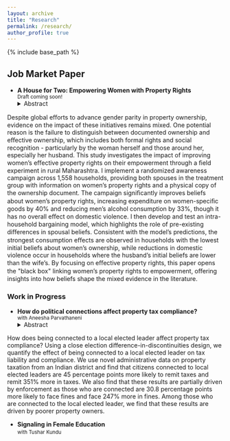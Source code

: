 ```yaml
---
layout: archive
title: "Research"
permalink: /research/
author_profile: true
---
```


<!-- {% if author.googlescholar %}
  You can also find my articles on <u><a href="{{author.googlescholar}}">my Google Scholar profile</a>.</u>
{% endif %} -->

{% include base_path %}

<!-- * <a href="http://akanskhavardani.github.io/files/linktothepaper.pdf" style="color:$dark-gray;font-weight:bold;">Title of the paper</a>
	<details>
		  <summary>Short abstract</summary>
			Clickable short abstract
	</details>  
	<small> with [Coauthor with link to website](https://theirwebsite.com). 
		forthcoming at [Theoretical Economics](https://econtheory.org).
	</small> -->

## Job Market Paper

* **A House for Two: Empowering Women with Property Rights**  
<small> Draft coming soon! </small>
	<details>
		  <summary>Abstract</summary>
Despite global eﬀorts to advance gender parity in property ownership, evidence on the impact of these initiatives remains mixed. One potential reason is the failure to distinguish between documented ownership and eﬀective ownership, which includes both formal rights and social recognition - particularly by the woman herself and those around her, especially her husband. This study investigates the impact of improving women’s eﬀective property rights on their empowerment through a ﬁeld experiment in rural Maharashtra. I implement a randomized awareness campaign across 1,558 households, providing both spouses in the treatment group with information on women’s property rights and a physical copy of the ownership document. The campaign signiﬁcantly improves beliefs about women’s property rights, increasing expenditure on women-speciﬁc goods by 40% and reducing men’s alcohol consumption by 33%, though it has no overall eﬀect on domestic violence. I then develop and test an intra-household bargaining model, which highlights the role of pre-existing diﬀerences in spousal beliefs. Consistent with the model’s predictions, the strongest consumption eﬀects are observed in households with the lowest initial beliefs about women’s ownership, while reductions in domestic violence occur in households where the husband’s initial beliefs are lower than the wife’s. By focusing on eﬀective property rights, this paper opens the "black box" linking women’s property rights to empowerment, oﬀering insights into how beliefs shape the mixed evidence in the literature.
	</details>  

### Work in Progress

* **How do political connections affect property tax compliance?**  
<small> with Aneesha Parvathaneni </small>
	<details>
		  <summary>Abstract</summary>
How does being connected to a local elected leader affect property tax compliance? Using a close election difference-in-discontinuities design, we quantify the effect of being connected to a local elected leader on tax liability and compliance. We use novel administrative data on property taxation from an Indian district and find that citizens connected to local elected leaders are 45 percentage points more likely to remit taxes and remit 351% more in taxes. We also find that these results are partially driven by enforcement as those who are connected are 30.8 percentage points more likely to face fines and face 247% more in fines. Among those who are connected to the local elected leader, we find that these results are driven by poorer property owners.
	</details>  
	
* **Signaling in Female Education**  
<small> with Tushar Kundu </small>
